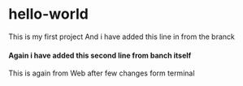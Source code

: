# hello-world
This is my first project 
And i have added this line in from the branck
#### Again i have added this second line from banch itself
This is again from Web after few changes form terminal
